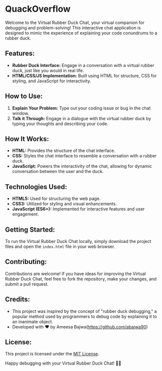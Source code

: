# QuackOverflow

Welcome to the Virtual Rubber Duck Chat, your virtual companion for debugging and problem-solving! This interactive chat application is designed to mimic the experience of explaining your code conundrums to a rubber duck.

## Features:
- **Rubber Duck Interface:** Engage in a conversation with a virtual rubber duck, just like you would in real life.
- **HTML/CSS/JS Implementation:** Built using HTML for structure, CSS for styling, and JavaScript for interactivity.

## How to Use:
1. **Explain Your Problem:** Type out your coding issue or bug in the chat window.
2. **Talk it Through:** Engage in a dialogue with the virtual rubber duck by typing your thoughts and describing your code.

## How It Works:
- **HTML:** Provides the structure of the chat interface.
- **CSS:** Styles the chat interface to resemble a conversation with a rubber duck.
- **JavaScript:** Powers the interactivity of the chat, allowing for dynamic conversation between the user and the duck.

## Technologies Used:
- **HTML5:** Used for structuring the web page.
- **CSS3:** Utilized for styling and visual enhancements.
- **JavaScript (ES6+):** Implemented for interactive features and user engagement.

## Getting Started:
To run the Virtual Rubber Duck Chat locally, simply download the project files and open the `index.html` file in your web browser.

## Contributing:
Contributions are welcome! If you have ideas for improving the Virtual Rubber Duck Chat, feel free to fork the repository, make your changes, and submit a pull request.

## Credits:
- This project was inspired by the concept of "rubber duck debugging," a popular method used by programmers to debug code by explaining it to an inanimate object.
- Developed with ❤️ by Ameesa Bajwa(https://github.com/abajwa90)

## License:
This project is licensed under the [MIT License](https://opensource.org/licenses/MIT).

Happy debugging with your Virtual Rubber Duck Chat! 🐤🚀
